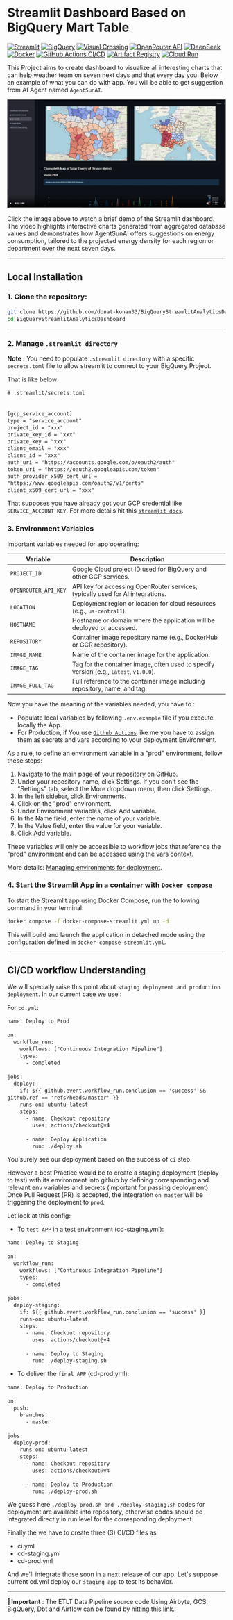 # **Streamlit Dashboard Based on BigQuery Mart Table**
[![Streamlit](https://img.shields.io/badge/-Streamlit-FF4B4B?style=flat&logo=streamlit&logoColor=white)](https://streamlit.io/)
[![BigQuery](https://img.shields.io/badge/-BigQuery-4285F4?style=flat&logo=google-big-query&logoColor=white)](https://cloud.google.com/bigquery)
[![Visual Crossing](https://img.shields.io/badge/-Visual%20Crossing-00AEEF?style=flat&logo=visualcrossing&logoColor=white)](https://www.visualcrossing.com/)
[![OpenRouter API](https://img.shields.io/badge/-OpenRouter%20API-FF9900?style=flat&logo=openai&logoColor=white)](https://openrouter.ai/)
[![DeepSeek](https://img.shields.io/badge/-DeepSeek-1A73E8?style=flat&logo=deepseek&logoColor=white)](https://deepseek.com/)
[![Docker](https://img.shields.io/badge/-Docker-2496ED?style=flat&logo=docker&logoColor=white)](https://www.docker.com/)
[![GitHub Actions CI/CD](https://img.shields.io/badge/-GitHub%20Actions%20CI%2FCD-24292F?style=flat&logo=githubactions&logoColor=white)](https://docs.github.com/en/actions)
[![Artifact Registry](https://img.shields.io/badge/-Artifact%20Registry-4285F4?style=flat&logo=google-cloud&logoColor=white)](https://cloud.google.com/artifact-registry)
[![Cloud Run](https://img.shields.io/badge/-Cloud%20Run-4285F4?style=flat&logo=google-cloud&logoColor=white)](https://cloud.google.com/run)

This Project aims to create dashboard to visualize all interesting charts that can help weather team on seven next days and that every day you.
Below an example of what you can do with app. You will be able to get suggestion from AI Agent named ``AgentSunAI``.

[![Watch Streamlit App Demo](assets/images/dashboard_ui_screenshot.png)](https://donat-konan33.github.io/assets/videos/demo.mp4)

Click the image above to watch a brief demo of the Streamlit dashboard. The video highlights interactive charts generated from aggregated database values and demonstrates how AgentSunAI offers suggestions on energy consumption, tailored to the projected energy density for each region or department over the next seven days.

---
## **Local Installation**

### 1. Clone the repository:
```bash
git clone https://github.com/donat-konan33/BigQueryStreamlitAnalyticsDashboard.git
cd BigQueryStreamlitAnalyticsDashboard
```
---
### 2. Manage ``.streamlit directory``
**Note :** You need to populate ``.streamlit directory`` with a specific `secrets.toml` file to allow streamlit to connect to your BigQuery Project.

That is like below:

```
# .streamlit/secrets.toml


[gcp_service_account]
type = "service_account"
project_id = "xxx"
private_key_id = "xxx"
private_key = "xxx"
client_email = "xxx"
client_id = "xxx"
auth_uri = "https://accounts.google.com/o/oauth2/auth"
token_uri = "https://oauth2.googleapis.com/token"
auth_provider_x509_cert_url = "https://www.googleapis.com/oauth2/v1/certs"
client_x509_cert_url = "xxx"
```
That supposes you have already got your GCP credential like `SERVICE_ACCOUNT KEY`. For more details hit this [``streamlit docs``](https://docs.streamlit.io/develop/tutorials/databases/bigquery).


### 3. Environment Variables

Important variables needed for app operating:

| Variable             | Description                                                                                  |
|----------------------|----------------------------------------------------------------------------------------------|
| `PROJECT_ID`         | Google Cloud project ID used for BigQuery and other GCP services.                            |
| `OPENROUTER_API_KEY` | API key for accessing OpenRouter services, typically used for AI integrations.               |
| `LOCATION`           | Deployment region or location for cloud resources (e.g., `us-central1`).                     |
| `HOSTNAME`           | Hostname or domain where the application will be deployed or accessed.                       |
| `REPOSITORY`         | Container image repository name (e.g., DockerHub or GCR repository).                         |
| `IMAGE_NAME`         | Name of the container image for the application.                                             |
| `IMAGE_TAG`          | Tag for the container image, often used to specify version (e.g., `latest`, `v1.0.0`).       |
| `IMAGE_FULL_TAG`     | Full reference to the container image including repository, name, and tag.                   |


Now you have the meaning of the variables needed, you have to :
- Populate local variables by following `.env.example` file if you execute locally the App.
- For Production, if You use [``Github Actions``](https://docs.github.com/en/actions/tutorials/deploying-with-github-actions?search-overlay-input=define+environment+variable+on+prod+environment&search-overlay-ask-ai=true) like me you have to assign them as secrets and vars according to your deployment Environment.

As a rule, to define an environment variable in a "prod" environment, follow these steps:

1. Navigate to the main page of your repository on GitHub.
2. Under your repository name, click Settings. If you don't see the "Settings" tab, select the More dropdown menu, then click Settings.
3. In the left sidebar, click Environments.
4. Click on the "prod" environment.
5. Under Environment variables, click Add variable.
6. In the Name field, enter the name of your variable.
7. In the Value field, enter the value for your variable.
8. Click Add variable.

These variables will only be accessible to workflow jobs that reference the "prod" environment and can be accessed using the vars context.

More details: [Managing environments for deployment](https://docs.github.com/en/actions/how-tos/managing-workflow-runs-and-deployments/managing-deployments/managing-environments-for-deployment).


### 4. Start the Streamlit App in a container with ``Docker compose``

To start the Streamlit app using Docker Compose, run the following command in your terminal:

```bash
docker compose -f docker-compose-streamlit.yml up -d
```

This will build and launch the application in detached mode using the configuration defined in `docker-compose-streamlit.yml`.

---

## **CI/CD workflow Understanding**
We will specially raise this point about ``staging deployment and production deployment``.
In our current case we use :

For ``cd.yml``:

```
name: Deploy to Prod

on:
  workflow_run:
    workflows: ["Continuous Integration Pipeline"]
    types:
      - completed

jobs:
  deploy:
    if: ${{ github.event.workflow_run.conclusion == 'success' && github.ref == 'refs/heads/master' }}
    runs-on: ubuntu-latest
    steps:
      - name: Checkout repository
        uses: actions/checkout@v4

      - name: Deploy Application
        run: ./deploy.sh
```

You surely see our deployment based on the success of ``ci`` step.

However a best Practice would be to create a staging deployment (deploy to test) with its environment into github by defining corresponding and relevant env variables and secrets (important for passing deployment). Once Pull Request (PR) is accepted, the integration ``on master`` will be triggering the deployment to ``prod``.

Let look at this config:

- To ``test APP`` in a test environment (cd-staging.yml):
```
name: Deploy to Staging

on:
  workflow_run:
    workflows: ["Continuous Integration Pipeline"]
    types:
      - completed

jobs:
  deploy-staging:
    if: ${{ github.event.workflow_run.conclusion == 'success' }}
    runs-on: ubuntu-latest
    steps:
      - name: Checkout repository
        uses: actions/checkout@v4

      - name: Deploy to Staging
        run: ./deploy-staging.sh
```

- To deliver the ``final APP`` (cd-prod.yml):
```
name: Deploy to Production

on:
  push:
    branches:
      - master

jobs:
  deploy-prod:
    runs-on: ubuntu-latest
    steps:
      - name: Checkout repository
        uses: actions/checkout@v4

      - name: Deploy to Production
        run: ./deploy-prod.sh
```

We guess here ``./deploy-prod.sh and ./deploy-staging.sh`` codes for deployment are available into repository, otherwise codes should be integrated directly in run level for the corresponding deployment.

Finally the we have to create three (3) CI/CD files as
- ci.yml
- cd-staging.yml
- cd-prod.yml

And we'll integrate those soon in a next release of our app. Let's suppose current cd.yml deploy our ``staging app`` to test its behavior.

---

**🚨Important** : The ETLT Data Pipeline source code Using Airbyte, GCS, BigQuery, Dbt and Airflow can be found by hitting this [link](https://github.com/donat-konan33/EtltAirbyteGcsBigQueryDbtAirflow).

